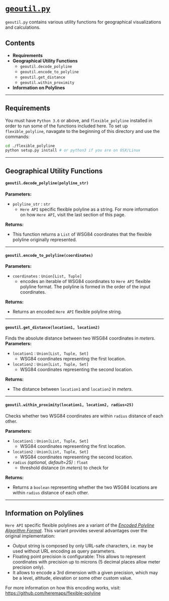 # [`geoutil.py`](../../geoutil.py)
`geoutil.py` contains various utility functions for geographical visualizations and calculations. 

## Contents 
- **Requirements**
- **Geographical Utility Functions**
    - `geoutil.decode_polyline`
    - `geoutil.encode_to_polyline` 
    - `geoutil.get_distance` 
    - `geoutil.within_proximity`
- **Information on Polylines**
---

## Requirements 
You must have `Python 3.6` or above, and `flexible_polyline` installed in order to run some of the functions included here. To set up `flexible_polyline`, navagate to the beginning of this directory and use the commands: 
```bash
cd ./flexible_polyline
python setup.py install # or python3 if you are on OSX/Linux
```
---
## Geographical Utility Functions 
#### `geoutil.decode_polyline(polyline_str)`
**Parameters:**
- `polyline_str` : `str` 
    - `Here API` specific flexible polyline as a string. For more information on how `Here API`, visit the last section of this page. 

**Returns:**
- This function returns a `List` of WSG84 coordinates that the flexible polyline originally represented. 
---
#### `geoutil.encode_to_polyline(coordinates)`
**Parameters:**
- `coordinates` : `Union[List, Tuple]` 
    - encodes an iterable of WSG84 coordinates to `Here API` flexible polyline format. The polyline is formed in the order of the input coordinates. 

**Returns:**
- Returns an encoded `Here API` flexible polyline string. 
---

#### `geoutil.get_distance(location1, location2)`
Finds the absolute distance between two WSG84 coordinates in *meters*.
**Parameters:**
- `location1` : `Union[List, Tuple, Set]`  
    - WSG84 coordinates representing the first location. 
- `location2` : `Union[List, Tuple, Set]`  
    - WSG84 coordinates representing the second location. 

**Returns:**
- The distance between `location1` and `location2` in *meters*. 
---
#### `geoutil.within_proximity(location1, location2, radius=25)`
Checks whether two WSG84 coordinates are within `radius` distance of each other. 

**Parameters:**
- `location1` : `Union[List, Tuple, Set]`  
    - WSG84 coordinates representing the first location. 
- `location2` : `Union[List, Tuple, Set]`  
    - WSG84 coordinates representing the second location. 
- `radius` *(optional, default=25)* : `float`
    - threshold distance (in *meters*) to check for 

**Returns:**
- Returns a `boolean` representing whether the two WSG84 locations are within `radius` distance of each other. 

---


## Information on Polylines 
`Here API` specific flexible polylines are a variant of the [*Encoded Polyline Algorithm Format*](https://developers.google.com/maps/documentation/utilities/polylinealgorithm). This variant provides several advantages over the original implementation: 
- Output string is composed by only URL-safe characters, i.e. may be used without URL encoding as query parameters.
- Floating point precision is configurable: This allows to represent coordinates with precision up to microns (5 decimal places allow meter precision only).
- It allows to encode a 3rd dimension with a given precision, which may be a level, altitude, elevation or some other custom value.

For more information on how this encoding works, visit: https://github.com/heremaps/flexible-polyline 